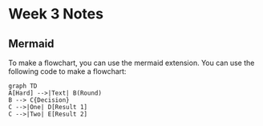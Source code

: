 # Week 3 Notes
## Mermaid

To make a flowchart, you can use the mermaid extension.  You can use the following code to make a flowchart:

```mermaid
graph TD
A[Hard] -->|Text| B(Round)
B --> C{Decision}
C -->|One| D[Result 1]
C -->|Two| E[Result 2]
```

